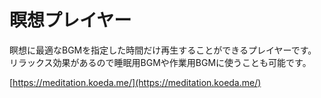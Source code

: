 # 瞑想プレイヤー

瞑想に最適なBGMを指定した時間だけ再生することができるプレイヤーです。
リラックス効果があるので睡眠用BGMや作業用BGMに使うことも可能です。

[https://meditation.koeda.me/](https://meditation.koeda.me/)
